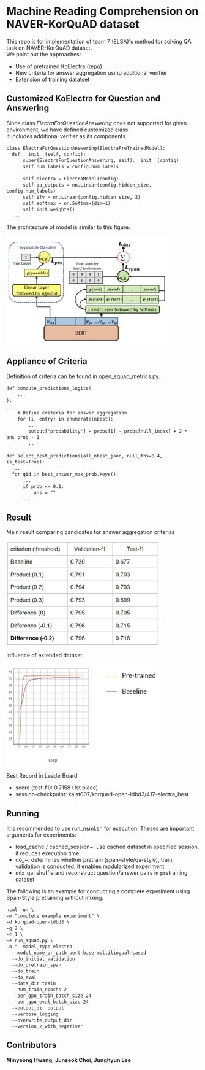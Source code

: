 # Machine Reading Comprehension on NAVER-KorQuAD dataset
This repo is for implementation of team 7 (ELSA)'s method for solving QA task on NAVER-KorQuAD dataset.   
We point out the approaches:
+ Use of pretrained KoElectra ([repo](https://github.com/monologg/KoELECTRA))
+ New criteria for answer aggregation using additional verifier
+ Extension of training datatset

## Customized KoElectra for Question and Answering
Since class  _ElectraForQuestionAnswering_ does not supported for given environment, we have defined customized class.   
It includes additional verifier as its components.

    class ElectraForQuestionAnswering(ElectraPreTrainedModel):
      def __init__(self, config):
          super(ElectraForQuestionAnswering, self).__init__(config)
          self.num_labels = config.num_labels

          self.electra = ElectraModel(config)
          self.qa_outputs = nn.Linear(config.hidden_size, config.num_labels)
          self.ifv = nn.Linear(config.hidden_size, 2)
          self.softmax = nn.Softmax(dim=1)
          self.init_weights()
      ...
The architecture of model is similar to this figure.

![model_architecture](./static/model_architecture.JPG)

## Appliance of Criteria
Definition of criteria can be found in open_squad_metrics.py.

    def compute_predictions_logits(
        ...
    ):
    ...
        # Define criteria for answer aggregation
        for (i, entry) in enumerate(nbest):
            ...
            output["probability"] = probs[i] - probs[null_index] + 2 * ans_prob - 1
            ...
 
    def select_best_predictions(all_nbest_json, null_ths=0.4, is_test=True):
      ...
      for qid in best_answer_max_prob.keys():
          ...
          if prob <= 0.1:
              ans = ""
          ...
 
## Result
Main result comparing candidates for answer aggregation criterias   
   
<img src="./static/main_result.JPG" width="400"/>

Influence of extended dataset    
   
<img src="./static/pretrain_with_extended_dataset.JPG" width="400"/>

Best Record in LeaderBoard
+ score (test-f1): 0.7158 (1st place)
+ session-checkpoint: kaist007/korquad-open-ldbd3/417-electra_best

## Running
It is recommended to use run_nsml.sh for execution. 
Theses are important arguments for experiments:
+ load_cache / cached_session~: use cached dataset in specified session, it reduces execution time
+ do_~: determines whether pretrain (span-style/qa-style), train, validation is conducted, it enables modularized experiment
+ mix_qa: shuffle and reconstruct question/answer pairs in pretraining dataset

The following is an example for conducting a complete experiment using Span-Style pretraining without mixing.

    nsml run \
    -m "complete example experiment" \
    -d korquad-open-ldbd3 \
    -g 2 \
    -c 1 \
    -e run_squad.py \
    -a "--model_type electra
      --model_name_or_path bert-base-multilingual-cased
      --do_initial_validation
      --do_pretrain_span
      --do_train
      --do_eval
      --data_dir train
      --num_train_epochs 2
      --per_gpu_train_batch_size 24
      --per_gpu_eval_batch_size 24 
      --output_dir output
      --verbose_logging
      --overwrite_output_dir
      --version_2_with_negative"

## Contributors
__Minyeong Hwang__, __Junseok Choi__, __Junghyun Lee__
